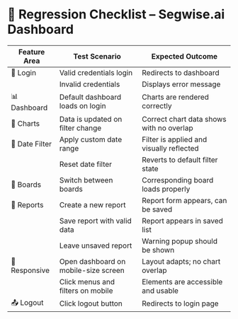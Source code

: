 # 🔁 Regression Checklist – Segwise.ai Dashboard

| Feature Area       | Test Scenario                                               | Expected Outcome                                      |
|--------------------|-------------------------------------------------------------|-------------------------------------------------------|
| 🔐 Login            | Valid credentials login                                     | Redirects to dashboard                               |
|                    | Invalid credentials                                         | Displays error message                               |
| 📊 Dashboard        | Default dashboard loads on login                            | Charts are rendered correctly                        |
| 🧮 Charts           | Data is updated on filter change                            | Correct chart data shows with no overlap             |
| 📅 Date Filter      | Apply custom date range                                     | Filter is applied and visually reflected             |
|                    | Reset date filter                                           | Reverts to default filter state                      |
| 🧱 Boards           | Switch between boards                                       | Corresponding board loads properly                   |
| 📄 Reports          | Create a new report                                         | Report form appears, can be saved                    |
|                    | Save report with valid data                                 | Report appears in saved list                         |
|                    | Leave unsaved report                                        | Warning popup should be shown                        |
| 📱 Responsive       | Open dashboard on mobile-size screen                        | Layout adapts; no chart overlap                      |
|                    | Click menus and filters on mobile                           | Elements are accessible and usable                   |
| 📤 Logout           | Click logout button                                         | Redirects to login page                              |

